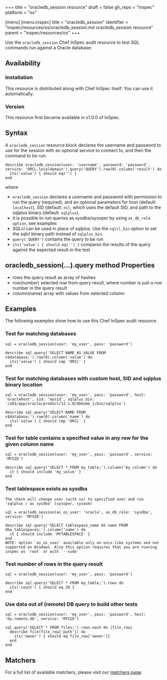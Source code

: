 +++
title = "oracledb_session resource"
draft = false
gh_repo = "inspec"
platform = "os"

[menu]
  [menu.inspec]
    title = "oracledb_session"
    identifier = "inspec/resources/os/oracledb_session.md oracledb_session resource"
    parent = "inspec/resources/os"
+++

Use the `oracledb_session` Chef InSpec audit resource to test SQL commands run against a Oracle database.

## Availability

### Installation

This resource is distributed along with Chef InSpec itself. You can use it automatically.

### Version

This resource first became available in v1.0.0 of InSpec.

## Syntax

A `oracledb_session` resource block declares the username and password to use for the session with an optional service to connect to, and then the command to be run:

    describe oracledb_session(user: 'username', password: 'password', service: 'ORCL.localdomain').query('QUERY').row(0).column('result') do
      its('value') { should eq('') }
    end

where

- `oracledb_session` declares a username and password with permission to run the query (required), and an optional parameters for host (default: `localhost`), SID (default: `nil`, which uses the default SID, and path to the sqlplus binary (default: `sqlplus`).
- it is possible to run queries as sysdba/sysoper by using `as_db_role option`, see examples
- SQLcl can be used in place of sqlplus. Use the `sqlcl_bin` option to set the sqlcl binary path instead of `sqlplus_bin`.
- `query('QUERY')` contains the query to be run
- `its('value') { should eq('') }` compares the results of the query against the expected result in the test

## oracledb_session(...).query method Properties

- rows the query result as array of hashes
- row(number) selected row from query result, where number is just a row number in the query result
- column(name) array with values from selected column

## Examples

The following examples show how to use this Chef InSpec audit resource.

### Test for matching databases

    sql = oracledb_session(user: 'my_user', pass: 'password')

    describe sql.query('SELECT NAME AS VALUE FROM v$database;').row(0).column('value') do
      its('value') { should cmp 'ORCL' }
    end

### Test for matching databases with custom host, SID and sqlplus binary location

    sql = oracledb_session(user: 'my_user', pass: 'password', host: 'oraclehost', sid: 'mysid', sqlplus_bin: '/u01/app/oracle/product/12.1.0/dbhome_1/bin/sqlplus')

    describe sql.query('SELECT NAME FROM v$database;').row(0).column('name') do
      its('value') { should cmp 'ORCL' }
    end

### Test for table contains a specified value in any row for the given column name

    sql = oracledb_session(user: 'my_user', pass: 'password', service: 'MYSID')

    describe sql.query('SELECT * FROM my_table;').column('my_column') do
      it { should include 'my_value' }
    end

### Test tablespace exists as sysdba

    The check will change user (with su) to specified user and run 'sqlplus / as sysdba' (sysoper, sysasm)

    sql = oracledb_session(as_os_user: 'oracle', as_db_role: 'sysdba', service: 'MYSID')

    describe sql.query('SELECT tablespace_name AS name FROM dba_tablespaces;').column('name') do
      it { should include 'MYTABLESPACE' }
    end
    NOTE: option `as_os_user` available only on unix-like systems and not supported on Windows. Also this option requires that you are running inspec as `root` or with `--sudo`

### Test number of rows in the query result

    sql = oracledb_session(user: 'my_user', pass: 'password')

    describe sql.query('SELECT * FROM my_table;').rows do
      its('count') { should eq 20 }
    end

### Use data out of (remote) DB query to build other tests

    sql = oracledb_session(user: 'my_user', pass: 'password', host: 'my.remote.db', service: 'MYSID')

    sql.query('SELECT * FROM files;').rows.each do |file_row|
      describe file(file_row['path']) do
        its('owner') { should eq file_row['owner']}
      end
    end

## Matchers

For a full list of available matchers, please visit our [matchers page](/inspec/matchers/).
